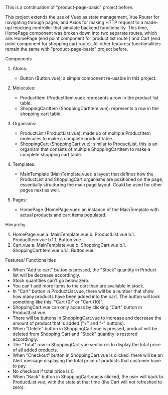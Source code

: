 This is a continuation of "product-page-basic" project before.

This project extends the use of Vuex as state management, Vue Router for navigating through pages, and Axios for making HTTP request to a made-up/ mocking controller that simulate backend functionality. This time, HomePage component was broken down into two separate routes, which are: HomePage (end point component for product list route ) and Cart (end point component for shopping cart route). All other features/ functionalities remain the same with "product-page-basic" project before.

Components

1. Atoms:

    * Button (Button.vue): a simple component re-usable in this project.

2. Molecules:

    * ProductItem (ProductItem.vue): represents a row in the product list table.
    * ShoppingCartItem (ShoppingCartItem.vue): represents a row in the shopping cart table.

3. Organisms:

    * ProductList (ProductList.vue): made up of multiple ProductItem molecules to make a complete product table.
    * ShoppingCart (ShoppingCart.vue): similar to ProductList, this is an organism that consists of multiple ShoppingCartItem to make a complete shopping cart table.

4. Templates:

    * MainTemplate (MainTemplate.vue): a layout that defines how the ProductList and ShoppingCart organisms are positioned on the page, essentially structuring the main page layout. Could be used for other pages next as well.

5. Pages:

    * HomePage (HomePage.vue): an instance of the MainTemplate with actual products and cart items populated.

Hierarchy

1. HomePage.vue 
    a. MainTemplate.vue 
    b. ProductList.vue 
        b.1. ProductItem.vue 
            b.1.1. Button.vue 
2. Cart.vue
    a. MainTemplate.vue 
    b. ShoppingCart.vue 
        b.1. ShoppingCartItem.vue 
            b.1.1. Button.vue

Features/ Functionalities

- When "Add to cart" button is pressed, the "Stock" quantity in Product list will be decrease accordingly. 
- Stock quantities can't go below zero.
- You can't add more items to the cart than are available in stock.
- In "Cart" button in ProductList.vue, there will be a number that show how many products have been added into the cart. The button will look something like this: "Cart (0)" or "Cart (10)".
- ShoppingCart.vue can only access by clicking "Cart" button in ProductList.vue.
- There will be buttons in ShoppingCart.vue to increase and decrease the amount of product that is added ("+" and "-" buttons). 
- When "Delete" button in ShoppingCart.vue is pressed, product will be deleted from Shopping Cart and "Stock" quantity is restored accordingly.
- The "Total" row in ShoppingCart.vue section is to display the total price of all added products.
- When "Checkout" button in ShoppingCart.vue is clicked, there will be an Alert message displaying the total price of products that customer have to pay.
- No checkout if total price is 0.
- When "Back" button in ShoppingCart.vue is clicked, the user will back to ProductList.vue, with the state at that time (the Cart will not refreshed to zero).
